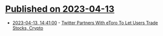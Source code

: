 # [Published on 2023-04-13](index.md)

* [2023-04-13, 14:41:00](https://slashdot.org/story/23/04/13/0943220/twitter-partners-with-etoro-to-let-users-trade-stocks-crypto?utm_source=rss1.0mainlinkanon&utm_medium=feed) - [Twitter Partners With eToro To Let Users Trade Stocks, Crypto](https://slashdot.org/story/23/04/13/0943220/twitter-partners-with-etoro-to-let-users-trade-stocks-crypto?utm_source=rss1.0mainlinkanon&utm_medium=feed)
